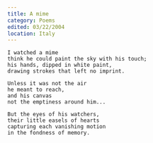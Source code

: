 ```yaml
---
title: A mime
category: Poems
edited: 03/22/2004
location: Italy
---
```


    I watched a mime
    think he could paint the sky with his touch;
    his hands, dipped in white paint,
    drawing strokes that left no imprint.

    Unless it was not the air
    he meant to reach,
    and his canvas
    not the emptiness around him...

    But the eyes of his watchers,
    their little easels of hearts
    capturing each vanishing motion
    in the fondness of memory.


